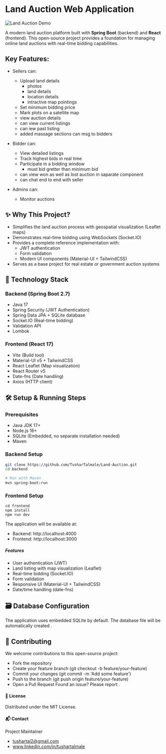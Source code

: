 # Land Auction Web Application

![Land Auction Demo](demo.gif) <!-- Optional: Add a demo GIF/screenshot later -->

A modern land auction platform built with **Spring Boot** (backend) and **React** (frontend). This open-source project provides a foundation for managing online land auctions with real-time bidding capabilities.


## Key Features:
- Sellers can:
  - Upload land details 
      - photos
      - land details
      - location details
      - intractive map pointings 
  - Set minimum bidding price
  - Mark plots on a satellite map
  - view auction details
  - can view current listings 
  - can iew past listing
  - added massage sections can msg to bidders

-  Bidder can:
    - View detailed listings
    - Track highest bids in real time
    - Participate in a bidding window
      - must bid gretter than minimum bid
    - can view won as well as  lost auction in saparate component
    - can chat end to end with seller 

- Admins can:
  - Monitor auctions






## ✨ Why This Project?

- Simplifies the land auction process with geospatial visualization (Leaflet maps)
- Demonstrates real-time bidding using WebSockets (Socket.IO)
- Provides a complete reference implementation with:
  - JWT authentication
  - Form validation
  - Modern UI components (Material-UI + TailwindCSS)
- Serves as a base project for real estate or government auction systems

## 🚀 Technology Stack

### Backend (Spring Boot 2.7)
- Java 17
- Spring Security (JWT Authentication)
- Spring Data JPA + SQLite database
- Socket.IO (Real-time bidding)
- Validation API
- Lombok

### Frontend (React 17)
- Vite (Build tool)
- Material-UI v5 + TailwindCSS
- React Leaflet (Map visualization)
- React Router v5
- Date-fns (Date handling)
- Axios (HTTP client)

## 🛠️ Setup & Running Steps

### Prerequisites
- Java JDK 17+
- Node.js 16+
- SQLite (Embedded, no separate installation needed)
- Maven

### Backend Setup
```bash
git clone https://github.com/TusharTalmale/Land-Auction.git
cd backend

# Run with Maven
mvn spring-boot:run
```
### Frontend Setup
```
cd frontend
npm install
npm run dev
```
The application will be available at:
- Backend: http://localhost:4000
- Frontend: http://localhost:3000
##### Features
- User authentication (JWT)
- Land listing with map visualization (Leaflet)
- Real-time bidding (Socket.IO)
- Form validation
- Responsive UI (Material-UI + TailwindCSS)
- Date/time handling (date-fns)




## 🗃️ Database Configuration
The application uses embedded SQLite by default. The database file will be automatically created .

## 🤝 Contributing
We welcome contributions to this open-source project:
- Fork the repository
- Create your feature branch (git checkout -b feature/your-feature)
- Commit your changes (git commit -m 'Add some feature')
- Push to the branch (git push origin feature/your-feature)
- Open a Pull Request
Found an issue? Please report .

#### 📜 License
Distributed under the MIT License. 

#### 📬 Contact
Project Maintainer 
- tushartal2@gmail.com
- www.linkedin.com/in/tushartalmale
